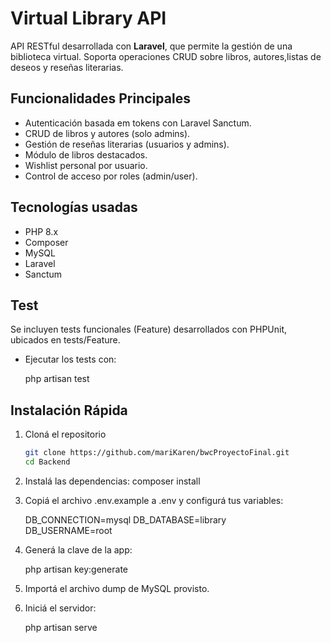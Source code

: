 # Virtual Library API

API RESTful desarrollada con **Laravel**, que permite la gestión de una biblioteca virtual. Soporta operaciones CRUD sobre libros, autores,listas de deseos y reseñas literarias.

## Funcionalidades Principales

- Autenticación basada em tokens con Laravel Sanctum.
- CRUD de libros y autores (solo admins).
- Gestión de reseñas literarias (usuarios y admins).
- Módulo de libros destacados.
- Wishlist personal por usuario.
- Control de acceso por roles (admin/user).

## Tecnologías usadas

- PHP 8.x  
- Composer  
- MySQL   
- Laravel 
- Sanctum 

## Test

Se incluyen tests funcionales (Feature) desarrollados con PHPUnit, ubicados en tests/Feature.
- Ejecutar los tests con:

    php artisan test

##  Instalación Rápida

1. Cloná el repositorio 

   ```bash
   git clone https://github.com/mariKaren/bwcProyectoFinal.git
   cd Backend
   
2. Instalá las dependencias:
    composer install

3. Copiá el archivo .env.example a .env y configurá tus variables:
    
    DB_CONNECTION=mysql
    DB_DATABASE=library  
    DB_USERNAME=root

4. Generá la clave de la app:

    php artisan key:generate

5. Importá el archivo dump de MySQL provisto.

6. Iniciá el servidor:

    php artisan serve

